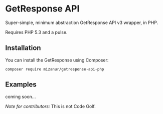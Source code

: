 GetResponse API
=============

Super-simple, minimum abstraction GetResponse API v3 wrapper, in PHP.

Requires PHP 5.3 and a pulse.

Installation
------------

You can install the GetResponse using Composer:

```
composer require mizanur/getresponse-api-php
```

Examples
--------

coming soon...

*Note for contributors:* This is not Code Golf.
